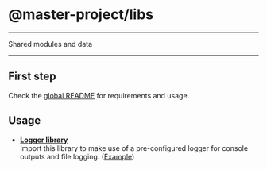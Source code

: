 # @master-project/libs

---

Shared modules and data

---

## First step

Check the [global README](https://github.com/kelzenberg/master-project/blob/main/README.md) for requirements and usage.

## Usage

- **[Logger library](https://github.com/kelzenberg/master-project/blob/main/packages/libs/src/logger.js)**  
  Import this library to make use of a pre-configured logger for console outputs and file logging. ([Example](https://github.com/kelzenberg/master-project/blob/main/packages/backend/src/utils/logger.js))
